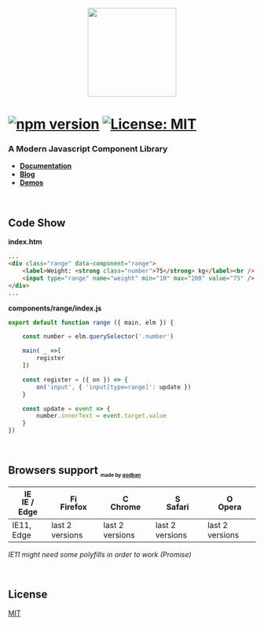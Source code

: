 <p align="center">
  <img  src="https://jails-org.github.io/images/logo.svg" width="180" />
</p>

# [![npm version](https://badge.fury.io/js/jails-js.svg)](https://badge.fury.io/js/jails-js)  [![License: MIT](https://img.shields.io/badge/License-MIT-yellow.svg)](https://opensource.org/licenses/MIT)

### A Modern Javascript Component Library <br />
- [**Documentation**](https://jails-org.github.io/v4) 
- [**Blog**](https://medium.com/jails-org)
- [**Demos**](https://jails-org.github.io/#/examples)

<br />

## Code Show

**index.htm**

```html
...
<div class="range" data-component="range">
    <label>Weight: <strong class="number">75</strong> kg</label><br />
    <input type="range" name="weight" min="10" max="200" value="75" />
</div> 
...
```

**components/range/index.js**

```js
export default function range ({ main, elm }) {

    const number = elm.querySelector('.number')

    main( _ =>[
        register
    ])

    const register = ({ on }) => {
        on('input', { 'input[type=range]': update })
    }

    const update = event => {
        number.innerText = event.target.value
    }
})
```
<br />

## Browsers support <sub><sup><sub><sub>made by <a href="https://godban.github.io">godban</a></sub></sub></sup></sub>

| [<img src="https://raw.githubusercontent.com/godban/browsers-support-badges/master/src/images/edge.png" alt="IE / Edge" width="16px" height="16px" />](http://godban.github.io/browsers-support-badges/)</br>IE / Edge | [<img src="https://raw.githubusercontent.com/godban/browsers-support-badges/master/src/images/firefox.png" alt="Firefox" width="16px" height="16px" />](http://godban.github.io/browsers-support-badges/)</br>Firefox | [<img src="https://raw.githubusercontent.com/godban/browsers-support-badges/master/src/images/chrome.png" alt="Chrome" width="16px" height="16px" />](http://godban.github.io/browsers-support-badges/)</br>Chrome | [<img src="https://raw.githubusercontent.com/godban/browsers-support-badges/master/src/images/safari.png" alt="Safari" width="16px" height="16px" />](http://godban.github.io/browsers-support-badges/)</br>Safari | [<img src="https://raw.githubusercontent.com/godban/browsers-support-badges/master/src/images/opera.png" alt="Opera" width="16px" height="16px" />](http://godban.github.io/browsers-support-badges/)</br>Opera |
| --------- | --------- | --------- | --------- | --------- |
| IE11, Edge| last 2 versions| last 2 versions| last 2 versions| last 2 versions


*IE11 might need some polyfills in order to work (Promise)*


<br />

## License
[MIT](http://opensource.org/licenses/MIT)

